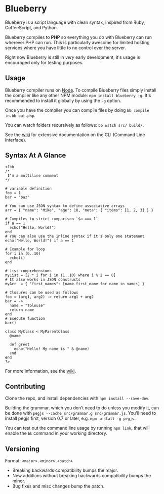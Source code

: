# Blueberry
Blueberry is a script language with clean syntax, inspired from Ruby,
CoffeeScript, and Python.

Blueberry compiles to __PHP__ so everything you do with Blueberry can run
wherever PHP can run. This is particularly awesome for limited hosting services
where you have little to no control over the server.

Right now Blueberry is still in _very_ early development, it's usage is
encouraged only for testing purposes.

## Usage
Blueberry compiler runs on [Node](http://nodejs.org/). To compile Blueberry
files simply install the compiler like any other NPM module: `npm install
blueberry -g`. It's recommended to install it globally by using the `-g` option.

Once you have the compiler you can compile files by doing `bb compile in.bb
out.php`.

You can watch folders recursively as follows: `bb watch src/ build/`.

See the [wiki](https://github.com/gosukiwi/Blueberry/wiki) for extensive
documentation on the CLI (Command Line Interface).

## Syntax At A Glance

```
<?bb
/*
 I'm a multiline comment
*/

# variable definition
foo = 1
bar = "baz"

# You can use JSON syntax to define associative arrays
arr = { "name": "Mike", "age": 18, "meta": { "items": [1, 2, 3] } }

# Compiles to strict comparison `$a === 1`
if a == 1
  echo("Hello, World!")
end
# You can also use the inline syntax if it's only one statement
echo("Hello, World!") if a == 1

# Example for loop
for i in (0..10)
  echo(i)
end

# List comprehensions
myList = [2 * i for i in (1..10) where i % 2 == 0]
# It also works in JSON constructs
myArr  = { "first_names": [name.first_name for name in names] }

# Closures can be used as follows
foo = (arg1, arg2) -> return arg1 + arg2
bar = ->
  name = "Tolouse"
  return name
end
# Execute function
bar()

class MyClass < MyParentClass
  @name

  def greet
    echo("Hello! My name is " & @name)
  end
end
?>
```

For more information, see the [wiki](https://github.com/gosukiwi/Blueberry/wiki).

## Contributing
Clone the repo, and install dependencies with `npm install --save-dev`.

Building the grammar, which you don't need to do unless you modify it, can be
done with `pegjs --cache src/grammar.g src/grammar.js`. You'll need to install
pegjs first, version 0.7 or later, e.g. `npm install -g pegjs`.

You can test out the command line usage by running `npm link`, that will enable
the `bb` command in your working directory.


## Versioning
Format: ```<major>.<minor>.<patch>```

 * Breaking backwards compatibility bumps the major.
 * New additions without breaking backwards compatibility bumps the minor.
 * Bug fixes and misc changes bump the patch.
